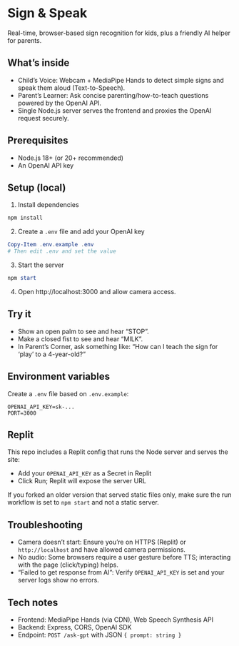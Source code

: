 # Sign & Speak

Real-time, browser-based sign recognition for kids, plus a friendly AI helper for parents.

## What’s inside
- Child’s Voice: Webcam + MediaPipe Hands to detect simple signs and speak them aloud (Text-to-Speech).
- Parent’s Learner: Ask concise parenting/how-to-teach questions powered by the OpenAI API.
- Single Node.js server serves the frontend and proxies the OpenAI request securely.

## Prerequisites
- Node.js 18+ (or 20+ recommended)
- An OpenAI API key

## Setup (local)
1. Install dependencies
```powershell
npm install
```
2. Create a `.env` file and add your OpenAI key
```powershell
Copy-Item .env.example .env
# Then edit .env and set the value
```
3. Start the server
```powershell
npm start
```
4. Open http://localhost:3000 and allow camera access.

## Try it
- Show an open palm to see and hear “STOP”.
- Make a closed fist to see and hear “MILK”.
- In Parent’s Corner, ask something like: “How can I teach the sign for ‘play’ to a 4-year-old?”

## Environment variables
Create a `.env` file based on `.env.example`:
```
OPENAI_API_KEY=sk-...
PORT=3000
```

## Replit
This repo includes a Replit config that runs the Node server and serves the site:
- Add your `OPENAI_API_KEY` as a Secret in Replit
- Click Run; Replit will expose the server URL

If you forked an older version that served static files only, make sure the run workflow is set to `npm start` and not a static server.

## Troubleshooting
- Camera doesn’t start: Ensure you’re on HTTPS (Replit) or `http://localhost` and have allowed camera permissions.
- No audio: Some browsers require a user gesture before TTS; interacting with the page (click/typing) helps.
- “Failed to get response from AI”: Verify `OPENAI_API_KEY` is set and your server logs show no errors.

## Tech notes
- Frontend: MediaPipe Hands (via CDN), Web Speech Synthesis API
- Backend: Express, CORS, OpenAI SDK
- Endpoint: `POST /ask-gpt` with JSON `{ prompt: string }`

